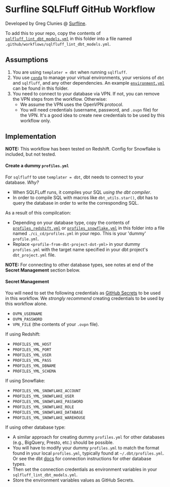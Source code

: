 # Surfline SQLFluff GitHub Workflow

Developed by Greg Clunies @ [Surfline](https://www.surfline.com/).

To add this to your repo, copy the contents of [`sqlfluff_lint_dbt_models.yml`](./sqlfluff_lint_dbt_models.yml) in this folder into a file named `.github/workflows/sqlfluff_lint_dbt_models.yml`.

## Assumptions
1. You are using `templater = dbt` when running `sqlfluff`.
1. You use [`conda`](https://docs.conda.io/projects/conda/en/latest/index.html) to manage your virtual environments, your versions of `dbt` and `sqlfluff`, and any other dependencies. An example [`environment.yml`](./environment.yml) can be found in this folder.
1. You need to connect to your database via VPN. If not, you can remove the VPN steps from the workflow. Otherwise:
    - We assume the VPN uses the OpenVPN protocol.
    - You will need credentials (username, password, and `.ovpn` file) for the VPN. It's a good idea to create new credentials to be used by this workflow only.

## Implementation
__NOTE:__ This workflow has been tested  on Redshift. Config for Snowflake is included, but not tested.
#### Create a dummy `profiles.yml`
For `sqlfluff` to use `templater = dbt`, dbt needs to connect to your database. _Why?_
- When SQLFLuff runs, it compiles your SQL _using the dbt compiler_.
- In order to compile SQL with macros like `dbt_utils.star()`, dbt has to query the database in order to write the corresponding SQL.

As a result of this compilcation:
- Depending on your database type, copy the contents of [`profiles_redshift.yml`](./profiles.yml) or [`profiles_snowflake.yml`](./profiles_snowlfake.yml) in this folder into a file named `./ci_cd/profiles.yml` in your repo. This is your 'dummy' `profile.yml`.
- Replace `<profile-from-dbt-project-dot-yml>` in your dummy `profiles.yml` with the target name specified in your dbt project's `dbt_project.yml` file.

__NOTE:__ For connecting to other database types, see notes at end of the __Secret Management__ section below.

#### Secret Management
You will need to set the following credentials as [GitHub Secrets](https://docs.github.com/en/actions/reference/encrypted-secrets) to be used in this workflow. We _strongly recommend_ creating credentials to be used by this workflow alone.

- `OVPN_USERNAME`
- `OVPN_PASSWORD`
- `VPN_FILE` (the contents of your `.ovpn` file).

If using Redshift:
- `PROFILES_YML_HOST`
- `PROFILES_YML_PORT`
- `PROFILES_YML_USER`
- `PROFILES_YML_PASS`
- `PROFILES_YML_DBNAME`
- `PROFILES_YML_SCHEMA`

If using Snowflake:
- `PROFILES_YML_SNOWFLAKE_ACCOUNT`
- `PROFILES_YML_SNOWFLAKE_USER`
- `PROFILES_YML_SNOWFLAKE_PASSWORD`
- `PROFILES_YML_SNOWFLAKE_ROLE`
- `PROFILES_YML_SNOWFLAKE_DATABASE`
- `PROFILES_YML_SNOWFLAKE_WAREHOUSE`

If using other database type:
- A similar approach for creating dummy `profiles.yml` for other databases (e.g., BigQuery, Presto, etc.) should be possible.
- You will have to modify your dummy `profiles.yml` to match the format found in your local `profiles.yml`, typically found at `~/.dbt/profiles.yml`. Or see the dbt [docs](https://docs.getdbt.com/reference/profiles.yml#!) for connection instructions for other database types.
- Then set the connection credentials as environment variables in your `sqlfluff_lint_dbt_models.yml`.
- Store the environment variables values as GitHub Secrets.
